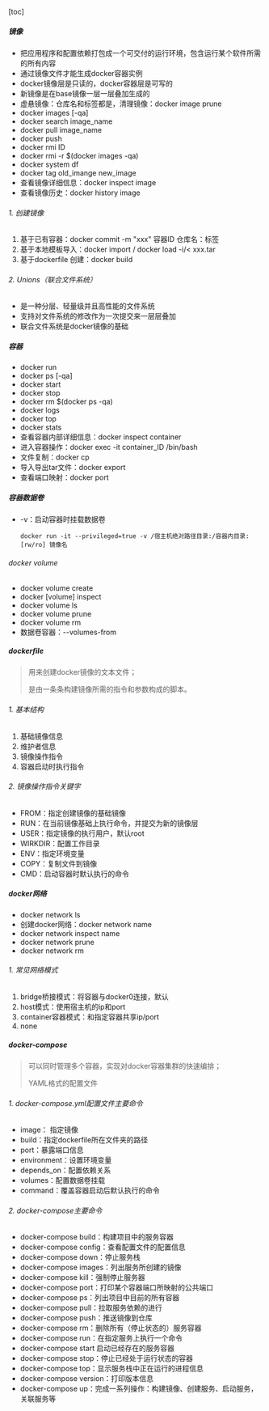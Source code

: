 [toc]
##### 镜像

- 把应用程序和配置依赖打包成一个可交付的运行环境，包含运行某个软件所需的所有内容
- 通过镜像文件才能生成docker容器实例
- docker镜像层是只读的，docker容器层是可写的
- 新镜像是在base镜像一层一层叠加生成的
- 虚悬镜像：仓库名和标签都是<none>，清理镜像：docker image prune
- docker images [-qa]
- docker search image_name
- docker pull image_name
- docker push 
- docker rmi ID
- docker rmi -r $(docker images -qa)
- docker system df
- docker tag old_imange new_image
- 查看镜像详细信息：docker inspect image
- 查看镜像历史：docker history image

###### 1. 创建镜像

1. 基于已有容器：docker commit -m "xxx" 容器ID 仓库名：标签
2. 基于本地模板导入：docker import     /     docker load -i/< xxx.tar
3. 基于dockerfile 创建：docker build

###### 2. Unions（联合文件系统）

- 是一种分层、轻量级并且高性能的文件系统
- 支持对文件系统的修改作为一次提交来一层层叠加
- 联合文件系统是docker镜像的基础

##### 容器

- docker run
- docker ps [-qa]
- docker start
- docker stop
- docker rm $(docker ps -qa)
- docker logs
- docker top
- docker stats
- 查看容器内部详细信息：docker inspect container
- 进入容器操作：docker exec -it container_ID /bin/bash
- 文件复制：docker cp
- 导入导出tar文件：docker export
- 查看端口映射：docker port 

 ##### 容器数据卷

- -v：启动容器时挂载数据卷

  ```
  docker run -it --privileged=true -v /宿主机绝对路径目录:/容器内目录:[rw/ro] 镜像名
  ```

###### docker volume

- docker volume create
- docker [volume] inspect 
- docker volume ls
- docker volume prune
- docker volume rm
- 数据卷容器：--volumes-from

##### dockerfile

> 用来创建docker镜像的文本文件；
>
> 是由一条条构建镜像所需的指令和参数构成的脚本。

###### 1. 基本结构

1. 基础镜像信息
2. 维护者信息
3. 镜像操作指令
4. 容器启动时执行指令

###### 2. 镜像操作指令关键字

- FROM：指定创建镜像的基础镜像
- RUN：在当前镜像基础上执行命令，并提交为新的镜像层
- USER：指定镜像的执行用户，默认root
- WIRKDIR：配置工作目录
- ENV：指定环境变量
- COPY：复制文件到镜像
- CMD：启动容器时默认执行的命令

##### docker网络

- docker network ls
- 创建docker网络：docker network name
- docker network inspect name
- docker network prune
- docker network rm

###### 1. 常见网络模式

1. bridge桥接模式：将容器与docker0连接，默认
2. host模式：使用宿主机的ip和port
3. container容器模式：和指定容器共享ip/port
4. none

##### docker-compose

> 可以同时管理多个容器，实现对docker容器集群的快速编排；
>
> YAML格式的配置文件

###### 1. docker-compose.yml配置文件主要命令

- image： 指定镜像
- build：指定dockerfile所在文件夹的路径
- port：暴露端口信息
- environment：设置环境变量
- depends_on：配置依赖关系
- volumes：配置数据卷挂载
- command：覆盖容器启动后默认执行的命令

###### 2. docker-compose主要命令

- docker-compose build：构建项目中的服务容器
- docker-compose config：查看配置文件的配置信息
- docker-compose down：停止服务栈
- docker-compose images：列出服务所创建的镜像
- docker-compose kill：强制停止服务器
- docker-compose port：打印某个容器端口所映射的公共端口
- docker-compose ps：列出项目中目前的所有容器
- docker-compose pull：拉取服务依赖的进行
- docker-compose push：推送镜像到仓库
- docker-compose rm：删除所有（停止状态的）服务容器
- docker-compose run：在指定服务上执行一个命令
- docker-compose start 启动已经存在的服务容器
- docker-compose stop：停止已经处于运行状态的容器
- docker-compose top：显示服务栈中正在运行的进程信息
- docker-compose version：打印版本信息
- docker-compose up：完成一系列操作：构建镜像、创建服务、启动服务，关联服务等